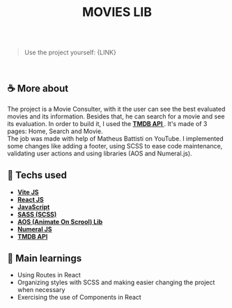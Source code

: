 <h1 align=center> MOVIES LIB </h1>

<br>


<br>

> Use the project yourself: {LINK} 

<br>

## ☕ More about 
The project is a Movie Consulter, with it the user can see the best evaluated movies and  its information. Besides that, he can search for a movie and see its evaluation. In order to build it, I used the **[ TMDB API ](https://www.themoviedb.org/documentation/apil)**. It's made of 3 pages: Home, Search and Movie.
<br>
The job was made with help of Matheus Battisti on YouTube. I implemented some changes like adding a footer, using SCSS to ease code maintenance, validating user actions and using libraries (AOS  and Numeral.js).


## 🚀 Techs used 
* **[Vite JS](https://vitejs.dev/)**
* **[ React JS ](https://reactjs.org/docs/getting-started.html)**
* **[ JavaScript ](https://developer.mozilla.org/en-US/docs/Web/JavaScript)**
* **[ SASS (SCSS) ](https://sass-lang.com/documentation/)**
* **[ AOS (Animate On Scrool) Lib ](https://michalsnik.github.io/aos/)**
* **[ Numeral JS ](https://www.npmjs.com/package/numeral)**
* **[ TMDB API ](https://www.themoviedb.org/documentation/apil)**


## 📝 Main learnings
* Using Routes in React
* Organizing styles with SCSS and making easier changing the project when necessary
* Exercising the use of Components in React